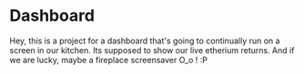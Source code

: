 # Dashboard

Hey, this is a project for a dashboard that's going to continually run on a screen in our kitchen. Its supposed to show our live etherium returns. And if we are lucky, maybe a fireplace screensaver O_o ! :P
